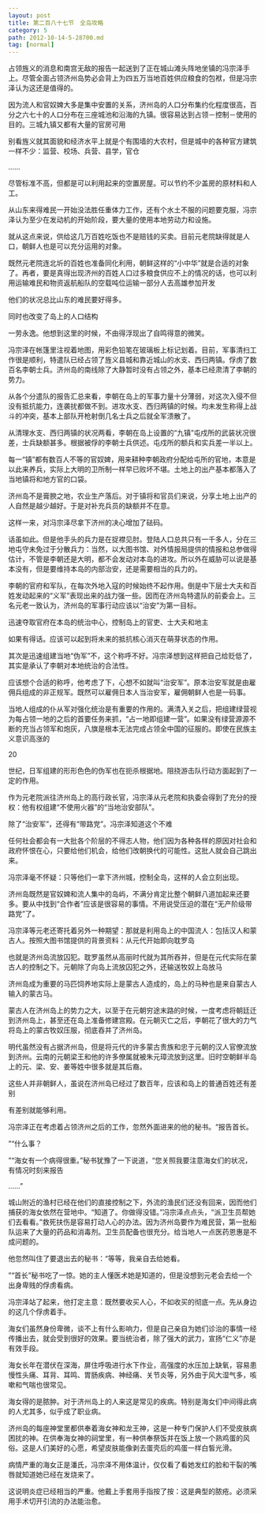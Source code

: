 ```yaml
---
layout: post
title: 第二百八十七节　全岛攻略
category: 5
path: 2012-10-14-5-28700.md
tag: [normal]
---
```


占领旌义的消息和南宫无敌的报告一起送到了正在城山滩头阵地坐镇的冯宗泽手上。尽管全面占领济州岛势必会背上为四五万当地百姓供应粮食的包袱，但是冯宗泽认为这还是值得的。

因为流人和官奴婢大多是集中安置的关系，济州岛的人口分布集约化程度很高，百分之六七十的人口分布在三座城池和沿海的九镇。很容易达到占领－控制－使用的目的。三城九镇又都有大量的官房可用

别看旌义就其面貌和经济水平上就是个有围墙的大农村，但是城中的各种官方建筑一样不少：监营、校场、兵营、县学，官仓

……

尽管标准不高，但都是可以利用起来的空置房屋。可以节约不少盖房的原材料和人工。

从山东来得难民一开始没法胜任重体力工作，还有个水土不服的问题要克服，冯宗泽认为至少在发动机的开始阶段，要大量的使用本地劳动力和设施。

就从这点来说，供给这几万百姓吃饭也不是赔钱的买卖。目前元老院缺得就是人口，朝鲜人也是可以充分运用的对象。

既然元老院连北圻的百姓也准备同化利用，朝鲜这样的“小中华”就是合适的对象了。再者，要是真得出现济州的百姓人口过多粮食供应不上的情况的话，也可以利用运输难民和物资返航船队的空载吨位运输一部分人去高雄参加开发

他们的状况总比山东的难民要好得多。

同时也改变了岛上的人口结构

一劳永逸。他想到这里的时候，不由得浮现出了自鸣得意的微笑。

冯宗泽在帐篷里注视着地图，用彩色铅笔在玻璃板上标记划着。目前，军事清扫工作很是顺利，特遣队已经占领了旌义县城和靠近城山的水支、西归两镇。俘虏了数百名李朝士兵。济州岛的南线除了大静暂时没有占领之外，基本已经肃清了李朝的势力。

从各个分遣队的报告汇总来看，李朝在岛上的军事力量十分薄弱，对这次入侵不但没有抵抗能力，连袭扰都做不到。进攻水支、西归两镇的时候。均未发生称得上战斗的冲突，基本上部队开枪射倒几名士兵之后就全军溃散了。

从清理水支、西归两镇的状况两看，李朝在岛上设置的“九镇”屯戍所的武装状况很差，士兵缺额甚多。根据被俘的李朝士兵供述。屯戍所的额兵和实兵差一半以上。

每一“镇”都有数百人不等的官奴婢，用来耕种李朝政府分配给屯所的官地，本意是以此来养兵，实际上大明的卫所制一样早已败坏不堪。土地上的出产基本都落入了当地镇将和地方官的口袋。

济州岛不是膏腴之地，农业生产落后。对于镇将和官员们来说，分享土地上出产的人自然是越少越好。于是对补充兵员的缺额并不在意。

这样一来，对冯宗泽尽拿下济州的决心增加了砝码。

话虽如此。但是他手头的兵力是在捉襟见肘。登陆人口总共只有一千多人，分在三地屯守未免过于分散兵力：当然，以大图书馆、对外情报局提供的情报和总参做得估计，不管是李朝还是大明，都不会发动对本岛的进攻。所以外在威胁可以说是基本没有，但是要维持本岛的内部治安，还是需要相当的兵力的。

李朝的官府和军队，在每次外地入寇的时候始终不起作用。倒是中下层士大夫和百姓发动起来的“义军”表现出来的战力强一些。因而在济州岛特遣队的前委会上。三名元老一致认为，济州岛的军事行动应该以“治安”为第一目标。

迅速夺取官府在本岛的统治中心，控制岛上的官吏、士大夫和地主

如果有得话。应该可以起到将未来的抵抗核心消灭在萌芽状态的作用。

其次是迅速组建当地“伪军”不，这个称呼不好。冯宗泽想到这样把自己给贬低了，其实是承认了李朝对本地统治的合法性。

应该想个合适的称呼，他考虑了下，心想不如就叫“治安军”。原本治安军就是由雇佣兵组成的非正规军。既然可以雇佣日本人当治安军，雇佣朝鲜人也是一码事。

当地人组成的仆从军对强化统治是有重要的作用的。满清入关之后，把组建绿营视为每占领一地的之后的首要任务来抓，“占一地即组建一营”。如果没有绿营源源不断的充当占领军和炮灰，八旗是根本无法完成占领全中国的征服的。即使在民族主义意识高涨的

20

世纪，日军组建的形形色色的伪军也在扼杀根据地。阻挠游击队行动方面起到了一定的作用。

作为元老院派往济州岛上的高行政长官，冯宗泽从元老院和执委会得到了充分的授权：他有权组建“不使用火器”的“当地治安部队”。

除了“治安军”，还得有“带路党”。冯宗泽知道这个不难

任何社会都会有一大批各个阶层的不得志人物，他们因为各种各样的原因对社会和政府怀恨在心，只要给他们机会，给他们改朝换代的可能性。这批人就会自己跳出来。

冯宗泽毫不怀疑：只等他们一拿下济州城，控制全岛，这样的人会立刻出现。

济州岛既然是官奴婢和流人集中的岛屿，不满分肯定比整个朝鲜八道加起来还要多。要从中找到“合作者”应该是很容易的事情。不用说受压迫的潜在“无产阶级带路党”了。

冯宗泽等元老还寄托着另外一种期望：那就是利用岛上的中国流人：包括汉人和蒙古人。按照大图书馆提供的背景资料：从元代开始即向耽罗岛

也就是济州岛流放囚犯。耽罗虽然从高丽时代就为其所吞并，但是在元代实际在蒙古人的控制之下。元朝除了向岛上流放囚犯之外，还输送牧奴上岛放马

济州岛成为重要的马匹饲养地实际上是蒙古人造成的，岛上的马种也是来自蒙古人输入的蒙古马。

蒙古人在济州岛上的势力之大，以至于在元朝穷途末路的时候，一度考虑将朝廷迁到济州岛上，甚至还在岛上准备修建宫殿。在元朝灭亡之后，李朝花了很大的力气将岛上的蒙古牧奴压服，彻底吞并了济州岛。

明代虽然没有占据济州岛，但是将元代的许多蒙古贵族和忠于元朝的汉人官僚流放到济州。云南的元朝梁王和他的许多僚属就被朱元璋流放到这里。旧时空朝鲜半岛上的元、梁、安、姜等姓中很多就是其后裔。

这些人并非朝鲜人，虽说在济州岛已经过了数百年，应该和岛上的普通百姓还有差别

有差别就能够利用。

冯宗泽正在考虑着占领济州之后的工作，忽然外面进来的他的秘书。“报告首长。

”“什么事？

”“海女有一个病得很重。”秘书犹豫了一下说道，“您关照我要注意海女们的状况，有情况时刻来报告

……”

城山附近的渔村已经在他们的直接控制之下，外流的渔民们还没有回来，因而他们捕获的海女依然在营地中。“知道了。你做得没错。”冯宗泽点点头，“派卫生员帮她们去看看。”救死扶伤是容易打动人心的办法。因为济州岛要作为难民营，第一批船队运来了大量的药品和消毒剂。卫生员配备也很充分。给当地人一点医药恩惠是不成问题的。

他忽然叫住了要退出去的秘书：“等等，我亲自去给她看。

”“首长”秘书吃了一惊。她的主人懂医术她是知道的，但是没想到元老会去给一个出身卑贱的俘虏看病。

冯宗泽站了起来，他打定主意：既然要收买人心，不如收买的彻底一点。先从身边的这几个俘虏着手。

海女们虽然身份卑微，谈不上有什么影响力，但是自己亲自为她们诊治的事情一经传播出去，就会受到很好的效果。要当统治者，除了强大的武力，宣扬“仁义”亦是有效手段。

海女长年在潜伏在深海，屏住呼吸进行水下作业，高强度的水压加上缺氧，容易患慢性头痛、耳背、耳鸣、胃肠疾病、神经痛、关节炎等，另外由于风大湿气多，咳嗽和气喘也很常见。

海女得的是脓肿。对于济州岛上的人来这是常见的疾病。特别是海女们中间得此病的人尤其多，似乎成了职业病。

济州岛的每座神堂里都供奉着海女神和龙王神，这是一种专门保护人们不受皮肤病困扰的神。在供奉海女神的祠堂里，有一种供奉祭饭并在饭上放一个熟鸡蛋的风俗。这是人们美好的心愿，希望皮肤能像剥去蛋壳后的鸡蛋一样白皙光滑。

病情严重的海女正是潘氏，冯宗泽不用体温计，仅仅看了看她发红的脸和干裂的嘴唇就知道她已经在发烧来了。

这说明炎症已经相当的严重。他戴上手套用手指按了按：这是典型的脓疮。必须采用手术切开引流的办法能治愈。
